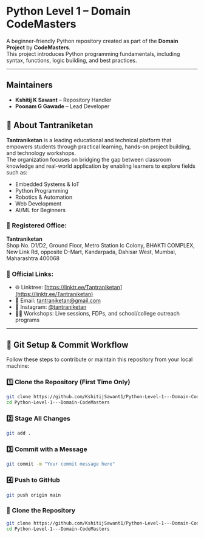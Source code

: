 # Python Level 1 – Domain CodeMasters

A beginner-friendly Python repository created as part of the **Domain Project** by **CodeMasters**.  
This project introduces Python programming fundamentals, including syntax, functions, logic building, and best practices.

---

## Maintainers

- **Kshitij K Sawant** – Repository Handler
- **Poonam G Gawade** – Lead Developer

## 🏫 About Tantraniketan

**Tantraniketan** is a leading educational and technical platform that empowers students through practical learning, hands-on project building, and technology workshops.  
The organization focuses on bridging the gap between classroom knowledge and real-world application by enabling learners to explore fields such as:

- Embedded Systems & IoT
- Python Programming
- Robotics & Automation
- Web Development
- AI/ML for Beginners

### 📍 Registered Office:

**Tantraniketan**  
Shop No. D1/D2, Ground Floor, Metro Station Ic Colony, BHAKTI COMPLEX, New Link Rd, opposite D-Mart, Kandarpada, Dahisar West, Mumbai, Maharashtra 400068

### 🔗 Official Links:

- 🌐 Linktree: [https://linktr.ee/Tantraniketan](https://linktr.ee/Tantraniketan)
- 📧 Email: tantraniketan@gmail.com
- 📱 Instagram: [@tantraniketan](https://instagram.com/tantraniketan)
- 🧑‍🏫 Workshops: Live sessions, FDPs, and school/college outreach programs

---
## 🚀 Git Setup & Commit Workflow

Follow these steps to contribute or maintain this repository from your local machine:

### 1️⃣ Clone the Repository (First Time Only)

```bash
git clone https://github.com/KshitijSawant1/Python-Level-1---Domain-CodeMasters.git
cd Python-Level-1---Domain-CodeMasters
```


### 2️⃣ Stage All Changes

```bash
git add .
```

### 3️⃣ Commit with a Message

```bash
git commit -m "Your commit message here"
```

### 4️⃣ Push to GitHub

```bash
git push origin main
```


### 🔁 Clone the Repository

```bash
git clone https://github.com/KshitijSawant1/Python-Level-1---Domain-CodeMasters.git
cd Python-Level-1---Domain-CodeMasters
```
